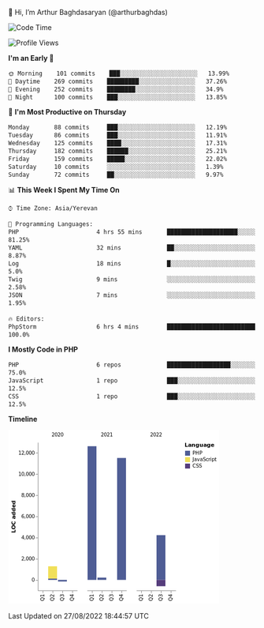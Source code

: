 👋 Hi, I’m Arthur Baghdasaryan (@arthurbaghdas)


<!--START_SECTION:waka-->
![Code Time](http://img.shields.io/badge/Code%20Time-232%20hrs%2038%20mins-blue)

![Profile Views](http://img.shields.io/badge/Profile%20Views-0-blue)

**I'm an Early 🐤** 

```text
🌞 Morning    101 commits    ███░░░░░░░░░░░░░░░░░░░░░░   13.99% 
🌆 Daytime    269 commits    █████████░░░░░░░░░░░░░░░░   37.26% 
🌃 Evening    252 commits    ████████░░░░░░░░░░░░░░░░░   34.9% 
🌙 Night      100 commits    ███░░░░░░░░░░░░░░░░░░░░░░   13.85%

```
📅 **I'm Most Productive on Thursday** 

```text
Monday       88 commits     ███░░░░░░░░░░░░░░░░░░░░░░   12.19% 
Tuesday      86 commits     ███░░░░░░░░░░░░░░░░░░░░░░   11.91% 
Wednesday    125 commits    ████░░░░░░░░░░░░░░░░░░░░░   17.31% 
Thursday     182 commits    ██████░░░░░░░░░░░░░░░░░░░   25.21% 
Friday       159 commits    █████░░░░░░░░░░░░░░░░░░░░   22.02% 
Saturday     10 commits     ░░░░░░░░░░░░░░░░░░░░░░░░░   1.39% 
Sunday       72 commits     ██░░░░░░░░░░░░░░░░░░░░░░░   9.97%

```


📊 **This Week I Spent My Time On** 

```text
⌚︎ Time Zone: Asia/Yerevan

💬 Programming Languages: 
PHP                      4 hrs 55 mins       ████████████████████░░░░░   81.25% 
YAML                     32 mins             ██░░░░░░░░░░░░░░░░░░░░░░░   8.87% 
Log                      18 mins             █░░░░░░░░░░░░░░░░░░░░░░░░   5.0% 
Twig                     9 mins              ░░░░░░░░░░░░░░░░░░░░░░░░░   2.58% 
JSON                     7 mins              ░░░░░░░░░░░░░░░░░░░░░░░░░   1.95%

🔥 Editors: 
PhpStorm                 6 hrs 4 mins        █████████████████████████   100.0%

```

**I Mostly Code in PHP** 

```text
PHP                      6 repos             ██████████████████░░░░░░░   75.0% 
JavaScript               1 repo              ███░░░░░░░░░░░░░░░░░░░░░░   12.5% 
CSS                      1 repo              ███░░░░░░░░░░░░░░░░░░░░░░   12.5%

```


**Timeline**

![Chart not found](https://raw.githubusercontent.com/arthurbaghdas/arthurbaghdas/main/charts/bar_graph.png) 


 Last Updated on 27/08/2022 18:44:57 UTC
<!--END_SECTION:waka-->
